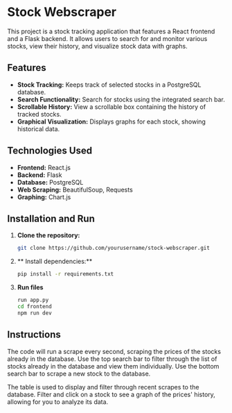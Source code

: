 # Stock Webscraper

This project is a stock tracking application that features a React frontend and a Flask backend. It allows users to search for and monitor various stocks, view their history, and visualize stock data with graphs.

## Features

- **Stock Tracking:** Keeps track of selected stocks in a PostgreSQL database.
- **Search Functionality:** Search for stocks using the integrated search bar.
- **Scrollable History:** View a scrollable box containing the history of tracked stocks.
- **Graphical Visualization:** Displays graphs for each stock, showing historical data.

## Technologies Used

- **Frontend:** React.js
- **Backend:** Flask
- **Database:** PostgreSQL
- **Web Scraping:** BeautifulSoup, Requests
- **Graphing:** Chart.js

## Installation and Run

1. **Clone the repository:**
   ```bash
   git clone https://github.com/yourusername/stock-webscraper.git
2. ** Install dependencies:**
   ```bash
   pip install -r requirements.txt
4. **Run files**
   ```bash
   run app.py
   cd frontend
   npm run dev

## Instructions

The code will run a scrape every second, scraping the prices of the stocks already in the database. Use the top search bar to filter through the list of stocks already in the database and view them individually. Use the bottom search bar to scrape a new stock to the database.

The table is used to display and filter through recent scrapes to the database. Filter and click on a stock to see a graph of the prices' history, allowing for you to analyze its data.
   
